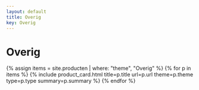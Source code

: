 ```yaml
---
layout: default
title: Overig
key: Overig
---
```


# Overig

<div class="grid">
{% assign items = site.producten | where: "theme", "Overig" %}
{% for p in items %}
  {% include product_card.html title=p.title url=p.url theme=p.theme type=p.type summary=p.summary %}
{% endfor %}
</div>
